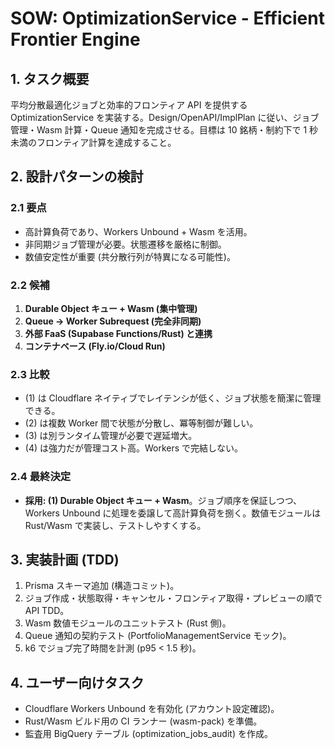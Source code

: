 ﻿# SOW: OptimizationService - Efficient Frontier Engine

## 1. タスク概要
平均分散最適化ジョブと効率的フロンティア API を提供する OptimizationService を実装する。Design/OpenAPI/ImplPlan に従い、ジョブ管理・Wasm 計算・Queue 通知を完成させる。目標は 10 銘柄・制約下で 1 秒未満のフロンティア計算を達成すること。

## 2. 設計パターンの検討
### 2.1 要点
- 高計算負荷であり、Workers Unbound + Wasm を活用。
- 非同期ジョブ管理が必要。状態遷移を厳格に制御。
- 数値安定性が重要 (共分散行列が特異になる可能性)。

### 2.2 候補
1. **Durable Object キュー + Wasm (集中管理)**
2. **Queue → Worker Subrequest (完全非同期)**
3. **外部 FaaS (Supabase Functions/Rust) と連携**
4. **コンテナベース (Fly.io/Cloud Run)**

### 2.3 比較
- (1) は Cloudflare ネイティブでレイテンシが低く、ジョブ状態を簡潔に管理できる。
- (2) は複数 Worker 間で状態が分散し、冪等制御が難しい。
- (3) は別ランタイム管理が必要で遅延増大。
- (4) は強力だが管理コスト高。Workers で完結しない。

### 2.4 最終決定
- **採用: (1) Durable Object キュー + Wasm**。ジョブ順序を保証しつつ、Workers Unbound に処理を委譲して高計算負荷を捌く。数値モジュールは Rust/Wasm で実装し、テストしやすくする。

## 3. 実装計画 (TDD)
1. Prisma スキーマ追加 (構造コミット)。
2. ジョブ作成・状態取得・キャンセル・フロンティア取得・プレビューの順で API TDD。
3. Wasm 数値モジュールのユニットテスト (Rust 側)。
4. Queue 通知の契約テスト (PortfolioManagementService モック)。
5. k6 でジョブ完了時間を計測 (p95 < 1.5 秒)。

## 4. ユーザー向けタスク
- Cloudflare Workers Unbound を有効化 (アカウント設定確認)。
- Rust/Wasm ビルド用の CI ランナー (wasm-pack) を準備。
- 監査用 BigQuery テーブル (optimization_jobs_audit) を作成。

